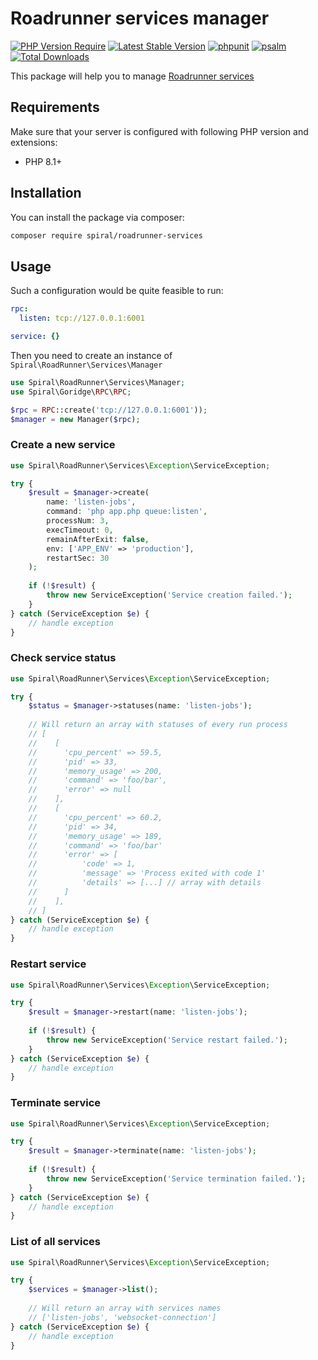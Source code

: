# Roadrunner services manager

[![PHP Version Require](https://poser.pugx.org/spiral/roadrunner-services/require/php)](https://packagist.org/packages/spiral/roadrunner-services)
[![Latest Stable Version](https://poser.pugx.org/spiral/roadrunner-services/v/stable)](https://packagist.org/packages/spiral/roadrunner-services)
[![phpunit](https://github.com/spiral/roadrunner-services/actions/workflows/phpunit.yml/badge.svg)](https://github.com/spiral/roadrunner-services/actions)
[![psalm](https://github.com/spiral/roadrunner-services/actions/workflows/psalm.yml/badge.svg)](https://github.com/spiral/roadrunner-services/actions)
[![Total Downloads](https://poser.pugx.org/spiral/roadrunner-services/downloads)](https://packagist.org/packages/spiral/roadrunner-services)

This package will help you to manage [Roadrunner services](https://roadrunner.dev/docs/plugins-service)

## Requirements

Make sure that your server is configured with following PHP version and extensions:

- PHP 8.1+

## Installation

You can install the package via composer:

```bash
composer require spiral/roadrunner-services
```

## Usage

Such a configuration would be quite feasible to run:

```yaml
rpc:
  listen: tcp://127.0.0.1:6001

service: {}
```

Then you need to create an instance of `Spiral\RoadRunner\Services\Manager`

```php
use Spiral\RoadRunner\Services\Manager;
use Spiral\Goridge\RPC\RPC;

$rpc = RPC::create('tcp://127.0.0.1:6001'));
$manager = new Manager($rpc);
```

### Create a new service

```php
use Spiral\RoadRunner\Services\Exception\ServiceException;

try {
    $result = $manager->create(
        name: 'listen-jobs', 
        command: 'php app.php queue:listen',
        processNum: 3,
        execTimeout: 0,
        remainAfterExit: false,
        env: ['APP_ENV' => 'production'],
        restartSec: 30
    );
    
    if (!$result) {
        throw new ServiceException('Service creation failed.');
    }
} catch (ServiceException $e) {
    // handle exception
}
```

### Check service status

```php
use Spiral\RoadRunner\Services\Exception\ServiceException;

try {
    $status = $manager->statuses(name: 'listen-jobs');
    
    // Will return an array with statuses of every run process
    // [
    //    [
    //      'cpu_percent' => 59.5,
    //      'pid' => 33,
    //      'memory_usage' => 200,
    //      'command' => 'foo/bar',
    //      'error' => null
    //    ],
    //    [
    //      'cpu_percent' => 60.2,
    //      'pid' => 34,
    //      'memory_usage' => 189,
    //      'command' => 'foo/bar'
    //      'error' => [
    //          'code' => 1,
    //          'message' => 'Process exited with code 1'
    //          'details' => [...] // array with details
    //      ]
    //    ],
    // ] 
} catch (ServiceException $e) {
    // handle exception
}
```

### Restart service

```php
use Spiral\RoadRunner\Services\Exception\ServiceException;

try {
    $result = $manager->restart(name: 'listen-jobs');
    
    if (!$result) {
        throw new ServiceException('Service restart failed.');
    }
} catch (ServiceException $e) {
    // handle exception
}
```

### Terminate service

```php
use Spiral\RoadRunner\Services\Exception\ServiceException;

try {
    $result = $manager->terminate(name: 'listen-jobs');
    
    if (!$result) {
        throw new ServiceException('Service termination failed.');
    }
} catch (ServiceException $e) {
    // handle exception
}
```

### List of all services

```php
use Spiral\RoadRunner\Services\Exception\ServiceException;

try {
    $services = $manager->list();
    
    // Will return an array with services names
    // ['listen-jobs', 'websocket-connection'] 
} catch (ServiceException $e) {
    // handle exception
}
```

